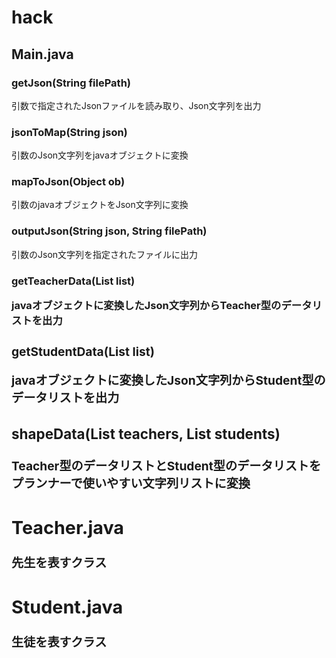 # hack
## Main.java
### getJson(String filePath)
引数で指定されたJsonファイルを読み取り、Json文字列を出力
### jsonToMap(String json)
引数のJson文字列をjavaオブジェクトに変換
### mapToJson(Object ob)
引数のjavaオブジェクトをJson文字列に変換
### outputJson(String json, String filePath)
引数のJson文字列を指定されたファイルに出力
### getTeacherData(List<Object> list)
javaオブジェクトに変換したJson文字列からTeacher型のデータリストを出力
### getStudentData(List<Object> list)
javaオブジェクトに変換したJson文字列からStudent型のデータリストを出力
### shapeData(List<Teacher> teachers, List<Student> students)
Teacher型のデータリストとStudent型のデータリストをプランナーで使いやすい文字列リストに変換
## Teacher.java
先生を表すクラス
## Student.java
生徒を表すクラス
